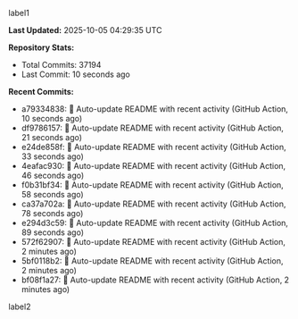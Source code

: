 
label1 
<!-- ACTIVITY_START -->
**Last Updated:** 2025-10-05 04:29:35 UTC

**Repository Stats:**
- Total Commits: 37194
- Last Commit: 10 seconds ago

**Recent Commits:**
- a79334838: 🤖 Auto-update README with recent activity (GitHub Action, 10 seconds ago)
- df9786157: 🤖 Auto-update README with recent activity (GitHub Action, 21 seconds ago)
- e24de858f: 🤖 Auto-update README with recent activity (GitHub Action, 33 seconds ago)
- 4eafac930: 🤖 Auto-update README with recent activity (GitHub Action, 46 seconds ago)
- f0b31bf34: 🤖 Auto-update README with recent activity (GitHub Action, 58 seconds ago)
- ca37a702a: 🤖 Auto-update README with recent activity (GitHub Action, 78 seconds ago)
- e294d3c59: 🤖 Auto-update README with recent activity (GitHub Action, 89 seconds ago)
- 572f62907: 🤖 Auto-update README with recent activity (GitHub Action, 2 minutes ago)
- 5bf0118b2: 🤖 Auto-update README with recent activity (GitHub Action, 2 minutes ago)
- bf08f1a27: 🤖 Auto-update README with recent activity (GitHub Action, 2 minutes ago)
<!-- ACTIVITY_END -->

label2

